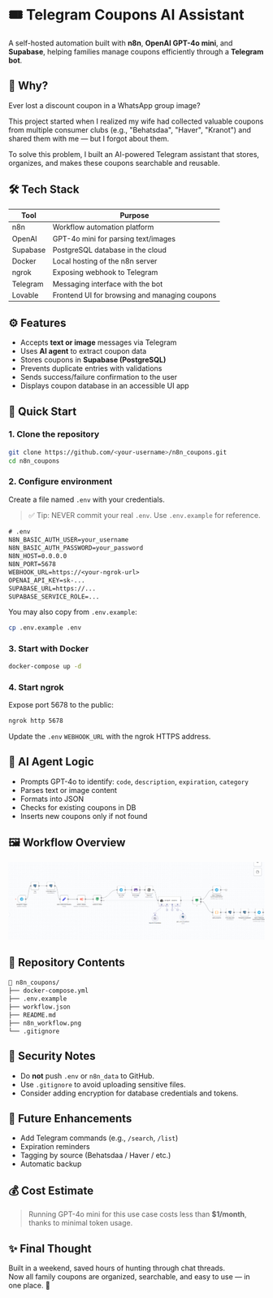 # 🎟️ Telegram Coupons AI Assistant
A self-hosted automation built with **n8n**, **OpenAI GPT-4o mini**, and **Supabase**, helping families manage coupons efficiently through a **Telegram bot**.

## 📌 Why?
Ever lost a discount coupon in a WhatsApp group image?

This project started when I realized my wife had collected valuable coupons from multiple consumer clubs (e.g., "Behatsdaa", "Haver", "Kranot") and shared them with me — but I forgot about them.

To solve this problem, I built an AI-powered Telegram assistant that stores, organizes, and makes these coupons searchable and reusable.

## 🛠️ Tech Stack
| Tool        | Purpose                                      |
|-------------|----------------------------------------------|
| n8n         | Workflow automation platform                 |
| OpenAI      | GPT-4o mini for parsing text/images          |
| Supabase    | PostgreSQL database in the cloud             |
| Docker      | Local hosting of the n8n server              |
| ngrok       | Exposing webhook to Telegram                 |
| Telegram    | Messaging interface with the bot             |
| Lovable     | Frontend UI for browsing and managing coupons|

## ⚙️ Features
- Accepts **text or image** messages via Telegram
- Uses **AI agent** to extract coupon data
- Stores coupons in **Supabase (PostgreSQL)**
- Prevents duplicate entries with validations
- Sends success/failure confirmation to the user
- Displays coupon database in an accessible UI app

## 🚀 Quick Start
### 1. Clone the repository
```bash
git clone https://github.com/<your-username>/n8n_coupons.git
cd n8n_coupons
```

### 2. Configure environment
Create a file named `.env` with your credentials.

> ✅ Tip: NEVER commit your real `.env`. Use `.env.example` for reference.

```env
# .env
N8N_BASIC_AUTH_USER=your_username
N8N_BASIC_AUTH_PASSWORD=your_password
N8N_HOST=0.0.0.0
N8N_PORT=5678
WEBHOOK_URL=https://<your-ngrok-url>
OPENAI_API_KEY=sk-...
SUPABASE_URL=https://...
SUPABASE_SERVICE_ROLE=...
```

You may also copy from `.env.example`:
```bash
cp .env.example .env
```

### 3. Start with Docker
```bash
docker-compose up -d
```

### 4. Start ngrok
Expose port 5678 to the public:
```bash
ngrok http 5678
```

Update the `.env` `WEBHOOK_URL` with the ngrok HTTPS address.

## 🧠 AI Agent Logic
- Prompts GPT-4o to identify: `code`, `description`, `expiration`, `category`
- Parses text or image content
- Formats into JSON
- Checks for existing coupons in DB
- Inserts new coupons only if not found

## 🖼️ Workflow Overview
![Workflow](./n8n_workflow.png)

## 📂 Repository Contents
```
📁 n8n_coupons/
├── docker-compose.yml
├── .env.example
├── workflow.json
├── README.md
├── n8n_workflow.png
└── .gitignore
```

## 🔐 Security Notes
- Do **not** push `.env` or `n8n_data` to GitHub.
- Use `.gitignore` to avoid uploading sensitive files.
- Consider adding encryption for database credentials and tokens.

## 🧪 Future Enhancements
- Add Telegram commands (e.g., `/search`, `/list`)
- Expiration reminders
- Tagging by source (Behatsdaa / Haver / etc.)
- Automatic backup

## 💰 Cost Estimate
> Running GPT-4o mini for this use case costs less than **$1/month**, thanks to minimal token usage.

## ✨ Final Thought
Built in a weekend, saved hours of hunting through chat threads.  
Now all family coupons are organized, searchable, and easy to use — in one place. 🫡
